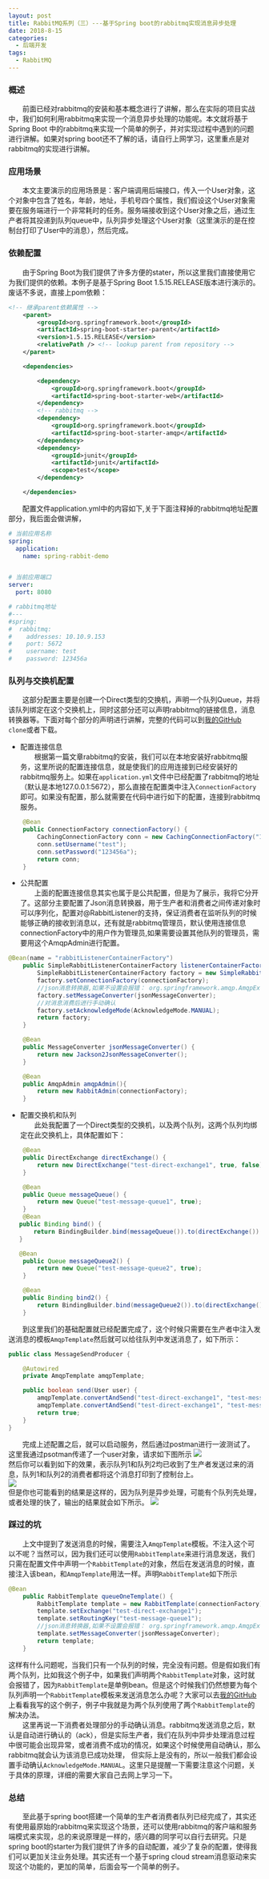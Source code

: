 ```yaml
---
layout: post
title: RabbitMQ系列（三）---基于Spring boot的rabbitmq实现消息异步处理
date: 2018-8-15
categories:
  - 后端开发
tags:
  - RabbitMQ
---
```

### 概述
&emsp;&emsp;前面已经对rabbitmq的安装和基本概念进行了讲解，那么在实际的项目实战中，我们如何利用rabbitmq来实现一个消息异步处理的功能呢。本文就将基于Spring Boot 中的rabbitmq来实现一个简单的例子，并对实现过程中遇到的问题进行讲解。如果对spring boot还不了解的话，请自行上网学习，这里重点是对rabbitmq的实现进行讲解。  
### 应用场景
&emsp;&emsp;本文主要演示的应用场景是：客户端调用后端接口，传入一个User对象，这个对象中包含了姓名，年龄，地址，手机号四个属性，我们假设这个User对象需要在服务端进行一个非常耗时的任务。服务端接收到这个User对象之后，通过生产者将其投递到队列queue中，队列异步处理这个User对象（这里演示的是在控制台打印了User中的消息），然后完成。

### 依赖配置
&emsp;&emsp;由于Spring Boot为我们提供了许多方便的stater，所以这里我们直接使用它为我们提供的依赖。本例子是基于Spring Boot 1.5.15.RELEASE版本进行演示的。废话不多说，直接上pom依赖：
```xml
<!-- 继承parent依赖属性 -->
	<parent>
		<groupId>org.springframework.boot</groupId>
		<artifactId>spring-boot-starter-parent</artifactId>
		<version>1.5.15.RELEASE</version>
		<relativePath /> <!-- lookup parent from repository -->
	</parent>

	<dependencies>

		<dependency>
			<groupId>org.springframework.boot</groupId>
			<artifactId>spring-boot-starter-web</artifactId>
		</dependency>
		<!-- rabbitmq -->
		<dependency>
			<groupId>org.springframework.boot</groupId>
			<artifactId>spring-boot-starter-amqp</artifactId>
		</dependency>
		<dependency>
			<groupId>junit</groupId>
			<artifactId>junit</artifactId>
			<scope>test</scope>
		</dependency>

	</dependencies>
```
&emsp;&emsp;配置文件application.yml中的内容如下,关于下面注释掉的rabbitmq地址配置部分，我后面会做讲解，
```yaml
# 当前应用名称
spring:
  application:
    name: spring-rabbit-demo


# 当前应用端口
server:
  port: 8080

# rabbitmq地址
#---
#spring:
#  rabbitmq:
#    addresses: 10.10.9.153
#    port: 5672
#    username: test
#    password: 123456a
```

### 队列与交换机配置
&emsp;&emsp;这部分配置主要是创建一个Direct类型的交换机，声明一个队列Queue，并将该队列绑定在这个交换机上，同时这部分还可以声明rabbitmq的链接信息，消息转换器等。下面对每个部分的声明进行讲解，完整的代码可以到[我的GitHub](https://github.com/byeluliangwei/spring-rabbitmq-demo) `clone`或者下载。  
- 配置连接信息  
&emsp;&emsp;根据第一篇文章rabbitmq的安装，我们可以在本地安装好rabbitmq服务，这里所说的配置连接信息，就是使我们的应用连接到已经安装好的rabbitmq服务上。如果在`application.yml`文件中已经配置了rabbitmq的地址（默认是本地127.0.0.1:5672），那么直接在配置类中注入`ConnectionFactory`即可。如果没有配置，那么就需要在代码中进行如下的配置，连接到rabbitmq服务。
```java
    @Bean
    public ConnectionFactory connectionFactory() {
        CachingConnectionFactory conn = new CachingConnectionFactory("10.10.9.153", 5672);
        conn.setUsername("test");
        conn.setPassword("123456a");
        return conn;
    }
```
- 公共配置  
&emsp;&emsp;上面的配置连接信息其实也属于是公共配置，但是为了展示，我将它分开了。这部分主要配置了Json消息转换器，用于生产者和消费者之间传递对象时可以序列化，配置对@RabbitListener的支持，保证消费者在监听队列的时候能够正确的接收到消息以，还有就是rabbitmq管理员，默认使用连接信息connectionFactory中的用户作为管理员,如果需要设置其他队列的管理员，需要用这个AmqpAdmin进行配置。
```java
@Bean(name = "rabbitListenerContainerFactory")
    public SimpleRabbitListenerContainerFactory listenerContainerFactory(){
        SimpleRabbitListenerContainerFactory factory = new SimpleRabbitListenerContainerFactory();
        factory.setConnectionFactory(connectionFactory);
        //json消息转换器,如果不设置会报错： org.springframework.amqp.AmqpException: No method found for class [B
        factory.setMessageConverter(jsonMessageConverter);
        //对消息消费后进行手动确认
        factory.setAcknowledgeMode(AcknowledgeMode.MANUAL);
        return factory;
    }

    @Bean
    public MessageConverter jsonMessageConverter() {
        return new Jackson2JsonMessageConverter();
    }

    @Bean
    public AmqpAdmin amqpAdmin(){
        return new RabbitAdmin(connectionFactory);
    }
```
- 配置交换机和队列  
&emsp;&emsp;此处我配置了一个Direct类型的交换机，以及两个队列，这两个队列均绑定在此交换机上，具体配置如下：
```java
    @Bean
    public DirectExchange directExchange() {
        return new DirectExchange("test-direct-exchange1", true, false);
    }

    @Bean
    public Queue messageQueue() {
        return new Queue("test-message-queue1", true);
    }
    @Bean
   public Binding bind() {
       return BindingBuilder.bind(messageQueue()).to(directExchange()).with("test-message-queue1");
   }

   @Bean
    public Queue messageQueue2() {
        return new Queue("test-message-queue2", true);
    }

    @Bean
    public Binding bind2() {
        return BindingBuilder.bind(messageQueue2()).to(directExchange()).with("test-message-queue2");
    }
```

&emsp;&emsp;到这里我们的基础配置就已经配置完成了，这个时候只需要在生产者中注入发送消息的模板`AmqpTemplate`然后就可以给往队列中发送消息了，如下所示：
```java
public class MessageSendProducer {

    @Autowired
    private AmqpTemplate amqpTemplate;

    public boolean send(User user) {
        amqpTemplate.convertAndSend("test-direct-exchange1", "test-message-queue1", user);
        amqpTemplate.convertAndSend("test-direct-exchange1", "test-message-queue2", user);
        return true;
    }
}
```
&emsp;&emsp;完成上述配置之后，就可以启动服务，然后通过postman进行一波测试了。这里我通过psotman传递了一个user对象，请求如下图所示
![](/images/rabbitmq-impl/step1.png)  
然后你可以看到如下的效果，表示队列1和队列2均已收到了生产者发送过来的消息，队列1和队列2的消费者都将这个消息打印到了控制台上。  
![](/images/rabbitmq-impl/step2.png)  
但是你也可能看到的结果是这样的，因为队列是异步处理，可能有个队列先处理，或者处理的快了，输出的结果就会如下所示。
![](/images/rabbitmq-impl/step3.png)

### 踩过的坑
&emsp;&emsp;上文中提到了发送消息的时候，需要注入`AmqpTemplate`模板。不注入这个可以不呢？当然可以，因为我们还可以使用`RabbitTemplate`来进行消息发送，我们只需在配置文件中声明一个`RabbitTemplate`的对象，然后在发送消息的时候，直接注入该bean，和`AmqpTemplate`用法一样。声明`RabbitTemplate`如下所示
```java
@Bean
    public RabbitTemplate queueOneTemplate() {
        RabbitTemplate template = new RabbitTemplate(connectionFactory);
        template.setExchange("test-direct-exchange1");
        template.setRoutingKey("test-message-queue1");
        //json消息转换器,如果不设置会报错： org.springframework.amqp.AmqpException: No method found for class [B
        template.setMessageConverter(jsonMessageConverter);
        return template;
    }
```
这样有什么问题呢，当我们只有一个队列的时候，完全没有问题。但是假如我们有两个队列，比如我这个例子中，如果我们声明两个`RabbitTemplate`对象，这时就会报错了，因为`RabbitTemplate`是单例bean。但是这个时候我们仍然想要为每个队列声明一个`RabbitTemplate`模板来发送消息怎么办呢？大家可以去[我的GitHub](https://github.com/byeluliangwei/spring-rabbitmq-demo)上看看我写的这个例子，例子中我就是为两个队列使用了两个`RabbitTemplate`的解决办法。  
&emsp;&emsp;这里再说一下消费者处理部分的手动确认消息。rabbitmq发送消息之后，默认是自动进行确认的（ack），但是实际生产者，我们在队列中异步处理消息过程中很可能会出现异常，或者消费不成功的情况，如果这个时候使用自动确认，那么rabbitmq就会认为该消息已成功处理， 但实际上是没有的，所以一般我们都会设置手动确认`AcknowledgeMode.MANUAL`。这里只是提醒一下需要注意这个问题，关于具体的原理，详细的需要大家自己去网上学习一下。  

### 总结
&emsp;&emsp;至此基于spring boot搭建一个简单的生产者消费者队列已经完成了，其实还有使用最原始的rabbitmq来实现这个场景，还可以使用rabbitmq的客户端和服务端模式来实现，总的来说原理是一样的，感兴趣的同学可以自行去研究。只是spring boot的starter为我们提供了许多的自动配置，减少了复杂的配置，使得我们可以更加关注业务处理。其实还有一个基于spring cloud stream消息驱动来实现这个功能的，更加的简单，后面会写一个简单的例子。
